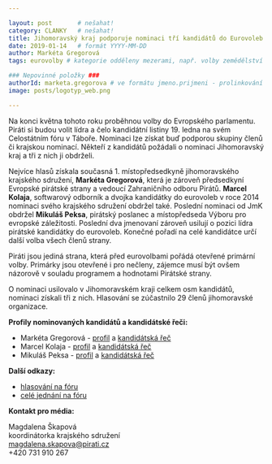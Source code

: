 ```yaml
---

layout: post       # nešahat!
category: CLANKY   # nešahat!
title: Jihomoravský kraj podporuje nominaci tří kandidátů do Eurovoleb
date: 2019-01-14   # formát YYYY-MM-DD
author: Markéta Gregorová
tags: eurovolby # kategorie odděleny mezerami, např. volby zemědělství životní-prostředí piráti (viz https://jihomoravsky.pirati.cz/tags/)

### Nepovinné položky ###
authorId: marketa.gregorova # ve formátu jmeno.prijmeni - prolinkování s profilem přes uid
image: posts/logotyp_web.png

---
```


Na konci května tohoto roku proběhnou volby do Evropského parlamentu. Piráti si budou volit lídra a čelo kandidátní listiny 19. ledna na svém Celostátním fóru v Táboře. Nominaci lze získat buď podporou skupiny členů či krajskou nominací. Někteří z kandidátů požádali o nominaci Jihomoravský kraj a tři z nich ji obdrželi.

Nejvíce hlasů získala současná 1. místopředsedkyně jihomoravského krajského sdružení, **Markéta Gregorová**, která je zároveň předsedkyní Evropské pirátské strany a vedoucí Zahraničního odboru Pirátů. **Marcel Kolaja**, softwarový odborník a dvojka kandidátky do eurovoleb v roce 2014 nominaci svého krajského sdružení obdržel také. Poslední nominaci od JmK obdržel **Mikuláš Peksa**, pirátský poslanec a místopředseda Výboru pro evropské záležitosti. Poslední dva jmenovaní zároveň usilují o pozici lídra pirátské kandidátky do eurovoleb. Konečné pořadí na celé kandidátce určí další volba všech členů strany.

Piráti jsou jediná strana, která před eurovolbami pořádá otevřené primární volby. Primárky jsou otevřené i pro nečleny, zájemce musí být ovšem názorově v souladu programem a hodnotami Pirátské strany.  

O nominaci usilovalo v Jihomoravském kraji celkem osm kandidátů, nominaci získali tři z nich. Hlasování se zúčastnilo 29 členů jihomoravské organizace.

**Profily nominovaných kandidátů a kandidátské řeči:**
* Markéta Gregorová - [profil](https://wiki.pirati.cz/lide/marketa_gregorova) a [kandidátská řeč](https://forum.pirati.cz/viewtopic.php?p=594104#p594104)
* Marcel Kolaja - [profil](https://wiki.pirati.cz/lide/marcel_kolaja) a [kandidátská řeč](https://forum.pirati.cz/viewtopic.php?p=596313#p596313)
* Mikuláš Peksa - [profil](https://www.pirati.cz/lide/mikulas-peksa/) a [kandidátská řeč](https://forum.pirati.cz/viewtopic.php?p=594510#p594510)

**Další odkazy:**
* [hlasování na fóru](https://forum.pirati.cz/viewtopic.php?f=411&t=45248)
* [celé jednání na fóru](https://forum.pirati.cz/viewtopic.php?f=411&t=44874)

**Kontakt pro média:**

Magdalena Škapová  
koordinátorka krajského sdružení  
[magdalena.skapova@pirati.cz](mailto:magdalena.skapova@pirati.cz)  
+420 731 910 267
